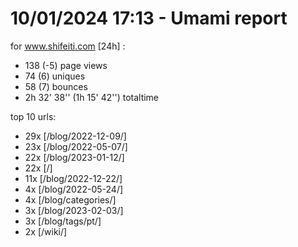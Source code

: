 # 10/01/2024 17:13 - Umami report
for www.shifeiti.com [24h] :

 - 138 (-5) page views
 - 74 (6) uniques
 - 58 (7) bounces
 - 2h 32' 38'' (1h 15' 42'') totaltime


top 10 urls:
 - 29x [/blog/2022-12-09/]
 - 23x [/blog/2022-05-07/]
 - 22x [/blog/2023-01-12/]
 - 22x [/]
 - 11x [/blog/2022-12-22/]
 - 4x [/blog/2022-05-24/]
 - 4x [/blog/categories/]
 - 3x [/blog/2023-02-03/]
 - 3x [/blog/tags/pt/]
 - 2x [/wiki/]


